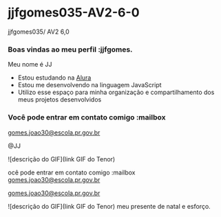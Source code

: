 # jjfgomes035-AV2-6-0
jjfgomes035/ AV2 6,0
### Boas vindas ao meu perfil :jjfgomes.

Meu nome é JJ

- Estou estudando na [Alura](https://www.alura.com.br)
- Estou me desenvolvendo na linguagem JavaScript
- Utilizo esse espaço para minha organização e compartilhamento dos meus projetos desenvolvidos

### Você pode entrar em contato comigo :mailbox

gomes.joao30@escola.pr.gov.br

@JJ

![descrição do GIF](link GIF do Tenor)

ocê pode entrar em contato comigo :mailbox
gomes.joao30@escola.pr.gov.br

gomes.joao30@escola.pr.gov.br

![descrição do GIF](link GIF do Tenor) meu presente de natal e esforço.
